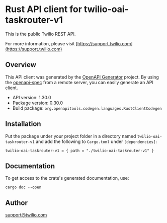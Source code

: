 # Rust API client for twilio-oai-taskrouter-v1

This is the public Twilio REST API.

For more information, please visit [https://support.twilio.com](https://support.twilio.com)

## Overview

This API client was generated by the [OpenAPI Generator](https://openapi-generator.tech) project.  By using the [openapi-spec](https://openapis.org) from a remote server, you can easily generate an API client.

- API version: 1.30.0
- Package version: 0.30.0
- Build package: `org.openapitools.codegen.languages.RustClientCodegen`

## Installation

Put the package under your project folder in a directory named `twilio-oai-taskrouter-v1` and add the following to `Cargo.toml` under `[dependencies]`:

```
twilio-oai-taskrouter-v1 = { path = "./twilio-oai-taskrouter-v1" }
```

## Documentation

To get access to the crate's generated documentation, use:

```
cargo doc --open
```

## Author

support@twilio.com

